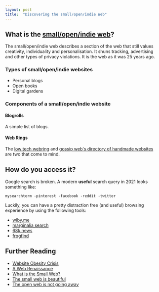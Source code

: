 ```yaml
---
layout: post
title:  "Discovering the small/open/indie Web"
---
```



## What is the [small/open/indie web](https://indieweb.org/)? 

The small/open/indie web describes a section of the web that still values creativity, individuality and personalisation. It  shuns tracking, advertising and other types of privacy violations. It is the web as it was 25 years ago.

### Types of small/open/indie websites

- Personal blogs 
- Open books 
- Digital gardens

### Components of a small/open/indie website

#### Blogrolls

A simple list of blogs.

#### Web Rings
The [low tech webring](https://emreed.net/LowTech_Directory.html) and [gossip web's directory of handmade websites](https://gossipsweb.net) are two that come to mind.


## How do you access it?

Google search is broken. A modern **useful** search query in 2021 looks something like: 

```
mysearchterm -pinterest -facebook -reddit -twitter
```

Luckily, you can have a pretty distraction free (and useful) browsing experience by using the following tools:

- [wiby.me](https://wiby.me)
- [marginalia search](https://search.marginalia.nu/)
- [68k.news](68k.news)
- [frogfind](frogfind.com)


## Further Reading

- [Website Obesity Crisis](https://idlewords.com/talks/website_obesity.htm)
- [A Web Renaissance](https://anildash.com/2022/04/13/a-web-renaissance/)
- [What is the Small Web?](https://ar.al/2020/08/07/what-is-the-small-web/)
- [The small web is beautiful](https://benhoyt.com/writings/the-small-web-is-beautiful/)
- [The open web is not going away](https://techcrunch.com/2016/04/10/1301496/)